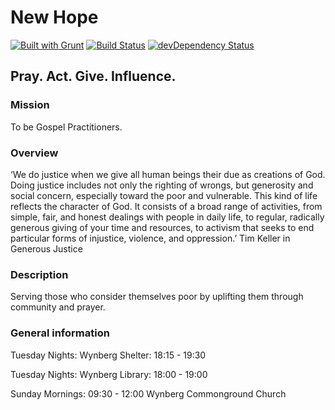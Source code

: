# New Hope

[![Built with Grunt](https://cdn.gruntjs.com/builtwith.png)](http://gruntjs.com/)
[![Build Status](https://travis-ci.org/commongroundchurch/newhopeministry.co.za.png)](https://travis-ci.org/commongroundchurch/newhopeministry.co.za)
[![devDependency Status](https://david-dm.org/commongroundchurch/newhopeministry.co.za/dev-status.png?theme=shields.io)](https://david-dm.org/commongroundchurch/newhopeministry.co.za#info=devDependencies)

## Pray. Act. Give. Influence.

### Mission

To be Gospel Practitioners.

### Overview

‘We do justice when we give all human beings their due as creations of God. Doing justice includes not only the righting of wrongs, but generosity and social concern, especially toward the poor and vulnerable. This kind of life reflects the character of God. It consists of a broad range of activities, from simple, fair, and honest dealings with people in daily life, to regular, radically generous giving of your time and resources, to activism that seeks to end particular forms of injustice, violence, and oppression.’ Tim Keller in Generous Justice

### Description

Serving those who consider themselves poor by uplifting them through community and prayer.

### General information

Tuesday Nights: Wynberg Shelter: 18:15 - 19:30

Tuesday Nights: Wynberg Library: 18:00 - 19:00

Sunday Mornings: 09:30 - 12:00 Wynberg Commonground Church

